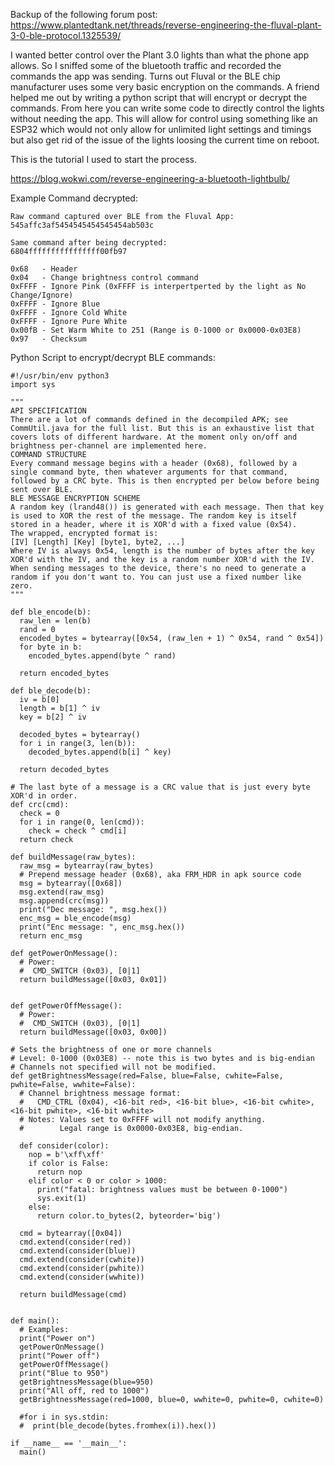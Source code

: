 Backup of the following forum post: https://www.plantedtank.net/threads/reverse-engineering-the-fluval-plant-3-0-ble-protocol.1325539/

I wanted better control over the Plant 3.0 lights than what the phone app allows. So I sniffed some of the bluetooth traffic and recorded the commands the app was sending. Turns out Fluval or the BLE chip manufacturer uses some very basic encryption on the commands. A friend helped me out by writing a python script that will encrypt or decrypt the commands. From here you can write some code to directly control the lights without needing the app. This will allow for control using something like an ESP32 which would not only allow for unlimited light settings and timings but also get rid of the issue of the lights loosing the current time on reboot.

This is the tutorial I used to start the process.

https://blog.wokwi.com/reverse-engineering-a-bluetooth-lightbulb/


Example Command decrypted:

    Raw command captured over BLE from the Fluval App:
    545affc3af5454545454545454ab503c
    
    Same command after being decrypted:
    6804ffffffffffffffff00fb97
    
    0x68   - Header
    0x04   - Change brightness control command
    0xFFFF - Ignore Pink (0xFFFF is interpertperted by the light as No Change/Ignore)
    0xFFFF - Ignore Blue
    0xFFFF - Ignore Cold White
    0xFFFF - Ignore Pure White
    0x00fB - Set Warm White to 251 (Range is 0-1000 or 0x0000-0x03E8)
    0x97   - Checksum

Python Script to encrypt/decrypt BLE commands:

    #!/usr/bin/env python3
    import sys
    
    """
    API SPECIFICATION
    There are a lot of commands defined in the decompiled APK; see CommUtil.java for the full list. But this is an exhaustive list that covers lots of different hardware. At the moment only on/off and brightness per-channel are implemented here.
    COMMAND STRUCTURE
    Every command message begins with a header (0x68), followed by a single command byte, then whatever arguments for that command, followed by a CRC byte. This is then encrypted per below before being sent over BLE.
    BLE MESSAGE ENCRYPTION SCHEME
    A random key (lrand48()) is generated with each message. Then that key is used to XOR the rest of the message. The random key is itself stored in a header, where it is XOR'd with a fixed value (0x54).
    The wrapped, encrypted format is:
    [IV] [Length] [Key] [byte1, byte2, ...]
    Where IV is always 0x54, length is the number of bytes after the key XOR'd with the IV, and the key is a random number XOR'd with the IV.
    When sending messages to the device, there's no need to generate a random if you don't want to. You can just use a fixed number like zero.
    """
    
    def ble_encode(b):
      raw_len = len(b)
      rand = 0
      encoded_bytes = bytearray([0x54, (raw_len + 1) ^ 0x54, rand ^ 0x54])
      for byte in b:
        encoded_bytes.append(byte ^ rand)
    
      return encoded_bytes
    
    def ble_decode(b):
      iv = b[0]
      length = b[1] ^ iv
      key = b[2] ^ iv
    
      decoded_bytes = bytearray()
      for i in range(3, len(b)):
        decoded_bytes.append(b[i] ^ key)
    
      return decoded_bytes
    
    # The last byte of a message is a CRC value that is just every byte XOR'd in order.
    def crc(cmd):
      check = 0
      for i in range(0, len(cmd)):
        check = check ^ cmd[i]
      return check
    
    def buildMessage(raw_bytes):
      raw_msg = bytearray(raw_bytes)
      # Prepend message header (0x68), aka FRM_HDR in apk source code
      msg = bytearray([0x68])
      msg.extend(raw_msg)
      msg.append(crc(msg))
      print("Dec message: ", msg.hex())
      enc_msg = ble_encode(msg)
      print("Enc message: ", enc_msg.hex())
      return enc_msg
    
    def getPowerOnMessage():
      # Power:
      #  CMD_SWITCH (0x03), [0|1]
      return buildMessage([0x03, 0x01])
    
    
    def getPowerOffMessage():
      # Power:
      #  CMD_SWITCH (0x03), [0|1]
      return buildMessage([0x03, 0x00])
    
    # Sets the brightness of one or more channels
    # Level: 0-1000 (0x03E8) -- note this is two bytes and is big-endian
    # Channels not specified will not be modified.
    def getBrightnessMessage(red=False, blue=False, cwhite=False, pwhite=False, wwhite=False):
      # Channel brightness message format:
      #   CMD_CTRL (0x04), <16-bit red>, <16-bit blue>, <16-bit cwhite>, <16-bit pwhite>, <16-bit wwhite>
      # Notes: Values set to 0xFFFF will not modify anything.
      #        Legal range is 0x0000-0x03E8, big-endian.
    
      def consider(color):
        nop = b'\xff\xff'
        if color is False:
          return nop
        elif color < 0 or color > 1000:
          print("fatal: brightness values must be between 0-1000")
          sys.exit(1)
        else:
          return color.to_bytes(2, byteorder='big')
    
      cmd = bytearray([0x04])
      cmd.extend(consider(red))
      cmd.extend(consider(blue))
      cmd.extend(consider(cwhite))
      cmd.extend(consider(pwhite))
      cmd.extend(consider(wwhite))
    
      return buildMessage(cmd)
    
    
    def main():
      # Examples:
      print("Power on")
      getPowerOnMessage()
      print("Power off")
      getPowerOffMessage()
      print("Blue to 950")
      getBrightnessMessage(blue=950)
      print("All off, red to 1000")
      getBrightnessMessage(red=1000, blue=0, wwhite=0, pwhite=0, cwhite=0)
    
      #for i in sys.stdin:
      #  print(ble_decode(bytes.fromhex(i)).hex())
    
    if __name__ == '__main__':
      main()
